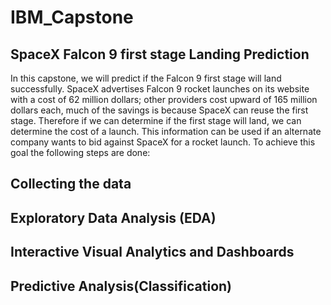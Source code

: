 # IBM_Capstone
## SpaceX Falcon 9 first stage Landing Prediction

In this capstone, we will predict if the Falcon 9 first stage will land successfully. SpaceX advertises Falcon 9 rocket launches on its website with a cost of 62 million dollars; other providers cost upward of 165 million dollars each, much of the savings is because SpaceX can reuse the first stage. Therefore if we can determine if the first stage will land, we can determine the cost of a launch. This information can be used if an alternate company wants to bid against SpaceX for a rocket launch. To achieve this goal the following steps are done: 
## Collecting the data
## Exploratory Data Analysis (EDA)
## Interactive Visual Analytics and Dashboards
## Predictive Analysis(Classification)

